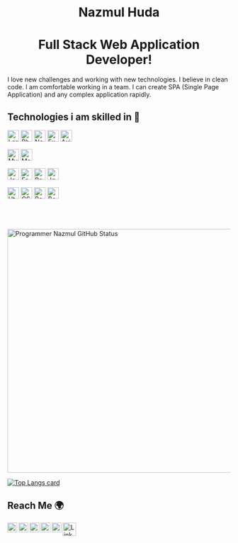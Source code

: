 <p align="center">
 <h1 align="center">Nazmul Huda</h1>
 <h1 align="center">Full Stack Web Application Developer!</h1>
</p>

<p>I love new challenges and working with new
technologies. I believe in clean code. I
am comfortable working in a team. I
can create SPA (Single Page
Application) and any complex
application rapidly.</p>

<h2>Technologies i am skilled in 🥰</h2>

<p align="left">
<img alt="Laravel" height="26px" src="https://i.ibb.co/JtXB2X7/laravel.png"/>
<img alt="Php" height="26px" src="https://i.ibb.co/BNwjGbf/php.png"/>
<img alt="Node" height="26px" src="https://i.ibb.co/bPdxrfX/node.png"/>
<img alt="ExpressJS" height="26px" src="https://i.ibb.co/1fhtLx6/express.png"/>
<img alt="Axios" height="26px" src="https://i.ibb.co/94V5h9t/axios.png"/>
</p>


<p align="left">
<img alt="MySQL" height="26px" src="https://i.ibb.co/jkXdggM/mysql.png"/>
<img alt="MongoDB" height="26px" src="https://i.ibb.co/WWPpgk6/mong.png"/>
</p>

<p align="left">
<img alt="JavaScript" height="26px" src="https://i.ibb.co/61g7YkM/js.png"/>
<img alt="Es6" height="26px" src="https://i.ibb.co/PmwdCjD/es6.png"/>
<img alt="ReactJS" height="26px" src="https://i.ibb.co/YZ1dm4M/react.png"/>
<img alt="Jquery" height="26px" src="https://i.ibb.co/kB27Pjc/jquery.png"/>
</p>

<p align="left">
<img alt="Html" height="26px" src="https://i.ibb.co/zmxY6GR/html.png"/>
<img alt="CSS" height="26px" src="https://i.ibb.co/Z6bqpxT/css.jpg"/>
<img alt="Bootstrap" height="26px" src="https://i.ibb.co/J7dzLDp/bootstrap.jpg"/>
<img alt="Bootstrap" height="26px" src="https://i.ibb.co/hf2nSC6/meterial.png"/>
</p>
</br></br></br>
<img align="center" width="550px" alt="Programmer Nazmul GitHub Status"  src="https://github-readme-stats.vercel.app/api?username=pronazmul&show_icons=true"/>

[![Top Langs card](https://github-readme-stats.vercel.app/api/top-langs/?username=pronazmul&layout=compact)](https://github.com/pronazmul)

<h2>Reach Me 🌍</h2>
<a href="https://www.linkedin.com/in/pronazmul/" target="_blank">
  <img align="left" alt="LinkedIn" width="22px" src="https://cdn.jsdelivr.net/npm/simple-icons@v3/icons/linkedin.svg" />
</a>
<a href="https://www.facebook.com/devnazmul/" target="_blank">
  <img align="left" alt="Facebook" width="22px" src="https://cdn.jsdelivr.net/npm/simple-icons@v3/icons/facebook.svg" />
</a>
<a href="https://twitter.com/pronazmul" target="_blank">
  <img align="left" alt="Facebook" width="22px" src="https://cdn.jsdelivr.net/npm/simple-icons@v3/icons/twitter.svg" />
</a>
<a href="mailto:developernazmul@gmail.com" target="_blank"> 
  <img align="left" alt="Mail" width="22px" src="https://cdn.jsdelivr.net/npm/simple-icons@v3/icons/gmail.svg" /> 
</a>
<a href="https://www.pinterest.com/pronazmul/" target="_blank"> 
  <img align="left" alt="Mail" width="22px" src="https://cdn.jsdelivr.net/npm/simple-icons@v3/icons/pinterest.svg" /> 
</a> 
<a target="_blank" href="https://drive.google.com/file/d/194DhKG1A7mft6CON3eFJdtxsj098HQ2r/view" >
  <img align="left" alt="LinkedIn" width="30px" src="https://i.ibb.co/CPhgXkr/523-5230227-resume-png-transparent-images-resume-cv-logo-png.png" />
</a>
